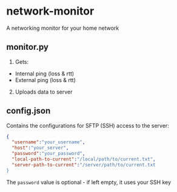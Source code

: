 # network-monitor
A networking monitor for your home network

## monitor.py
1. Gets:
  + Internal ping (loss & rtt)
  + External ping (loss & rtt)
2. Uploads data to server

## config.json
Contains the configurations for SFTP (SSH) access to the server:
```json
{
  "username":"your_username",
  "host":"your_server",
  "password":"your_password",
  "local-path-to-current":"/local/path/to/current.txt",
  "server-path-to-current":"/server/path/to/current.txt
}
```
The ```password``` value is optional - if left empty, it uses your SSH key
